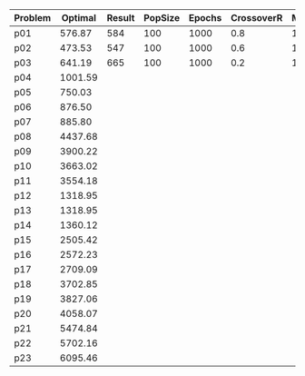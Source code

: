 | Problem | Optimal | Result | PopSize | Epochs | CrossoverR | MutationR | 
| -------- | -------- | -------- | -------- | -------- | -------- | -------- |
| p01 | 576.87  | 584 | 100 | 1000 | 0.8 | 1 |
| p02 | 473.53  | 547 | 100 | 1000 | 0.6 | 1 |
| p03 | 641.19  | 665 | 100 | 1000 | 0.2 | 1 |
| p04 | 1001.59 |  |  |  |  |  | 
| p05 | 750.03  |  |  |  |  |  |
| p06 | 876.50  |  |  |  |  |  |
| p07 | 885.80  |  |  |  |  |  |
| p08 | 4437.68 |  |  |  |  |  |
| p09 | 3900.22 |  |  |  |  |  |
| p10 | 3663.02 |  |  |  |  |  |
| p11 | 3554.18 |  |  |  |  |  |
| p12 | 1318.95 |  |  |  |  |  |
| p13 | 1318.95 |  |  |  |  |  |
| p14 | 1360.12 |  |  |  |  |  |
| p15 | 2505.42 |  |  |  |  |  |
| p16 | 2572.23 |  |  |  |  |  |
| p17 | 2709.09 |  |  |  |  |  |
| p18 | 3702.85 |  |  |  |  |  |
| p19 | 3827.06 |  |  |  |  |  |
| p20 | 4058.07 |  |  |  |  |  |
| p21 | 5474.84 |  |  |  |  |  |
| p22 | 5702.16 |  |  |  |  |  |
| p23 | 6095.46 |  |  |  |  |  |



